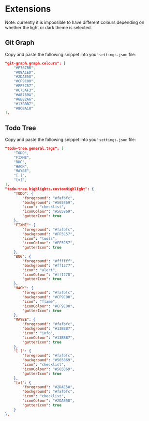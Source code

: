 # Extensions
Note: currently it is impossible to have different colours depending on whether the light or dark theme is selected.

## Git Graph
Copy and paste the following snippet into your `settings.json` file:

```json
"git-graph.graph.colours": [
    "#F767BB",
    "#09A1ED",
    "#2DAE58",
    "#CF9C00",
    "#FF5C57",
    "#C75AF3",
    "#A8759A",
    "#6E82A6",
    "#13BBB7",
    "#8CBA10"
],
```

## Todo Tree
Copy and paste the following snippet into your `settings.json` file:

```json
"todo-tree.general.tags": [
    "TODO",
    "FIXME",
    "BUG",
    "HACK",
    "MAYBE",
    "[ ]",
    "[x]",
],
"todo-tree.highlights.customHighlight": {
    "TODO": {
        "foreground": "#fafbfc",
        "background": "#565869",
        "icon": "checklist",
        "iconColour": "#565869",
        "gutterIcon": true
    },
    "FIXME": {
        "foreground": "#fafbfc",
        "background": "#FF5C57",
        "icon": "tools",
        "iconColour": "#FF5C57",
        "gutterIcon": true
    },
    "BUG": {
        "foreground": "#ffffff",
        "background": "#ff1277",
        "icon": "alert",
        "iconColour": "#ff1278",
        "gutterIcon": true
    },
    "HACK": {
        "foreground": "#fafbfc",
        "background": "#CF9C00",
        "icon": "flame",
        "iconColour": "#CF9C00",
        "gutterIcon": true
    },
    "MAYBE": {
        "foreground": "#fafbfc",
        "background": "#13BBB7",
        "icon": "info",
        "iconColour": "#13BBB7",
        "gutterIcon": true
    },
    "[ ]": {
        "foreground": "#fafbfc",
        "background": "#565869",
        "icon": "checklist",
        "iconColour": "#565869",
        "gutterIcon": true
    },
    "[x]": {
        "foreground": "#2DAE58",
        "background": "#fafbfc",
        "icon": "checklist",
        "iconColour": "#2DAE58",
        "gutterIcon": true
    }
},
```